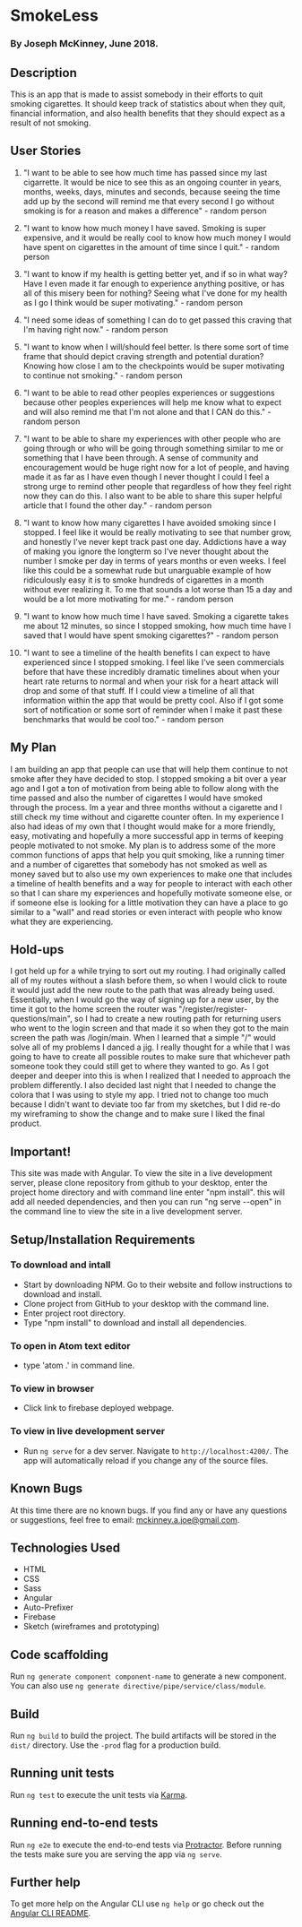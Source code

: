 # SmokeLess

### By Joseph McKinney, June 2018.

## Description
This is an app that is made to assist somebody in their efforts to quit smoking cigarettes.  It should keep track of statistics about when they quit, financial information, and also health benefits that they should expect as a result of not smoking.

## User Stories
1.  "I want to be able to see how much time has passed since my last cigarrette.  It would be nice to see this as an ongoing counter in years, months, weeks, days, minutes and seconds, because seeing the time add up by the second will remind me that every second I go without smoking is for a reason and makes a difference" - random person

2.  "I want to know how much money I have saved.  Smoking is super expensive, and it would be really cool to know how much money I would have spent on cigarettes in the amount of time since I quit." - random person

3. "I want to know if my health is getting better yet, and if so in what way?  Have I even made it far enough to experience anything positive, or has all of this misery been for nothing?  Seeing what I've done for my health as I go I think would be super motivating." - random person

4. "I need some ideas of something I can do to get passed this craving that I'm having right now." - random person

5. "I want to know when I will/should feel better.  Is there some sort of time frame that should depict craving strength and potential duration?  Knowing how close I am to the checkpoints would be super motivating to continue not smoking." - random person  

6.  "I want to be able to read other peoples experiences or suggestions because other peoples experiences will help me know what to expect and will also remind me that I'm not alone and that I CAN do this." - random person

7.  "I want to be able to share my experiences with other people who are going through or who will be going through something similar to me or something that I have been through.  A sense of community and encouragement would be huge right now for a lot of people, and having made it as far as I have even though I never thought I could I feel a strong urge to remind other people that regardless of how they feel right now they can do this.  I also want to be able to share this super helpful article that I found the other day." - random person

8.  "I want to know how many cigarettes I have avoided smoking since I stopped. I feel like it would be really motivating to see that number grow, and honestly I've never kept track past one day.  Addictions have a way of making you ignore the longterm so I've never thought about the number I smoke per day in terms of years months or even weeks. I feel like this could be a somewhat rude but unarguable example of how ridiculously easy it is to smoke hundreds of cigarettes in a month without ever realizing it.  To me that sounds a lot worse than 15 a day and would be a lot more motivating for me." - random person

9.  "I want to know how much time I have saved.  Smoking a cigarette takes me about 12 minutes, so since I stopped smoking, how much time have I saved that I would have spent smoking cigarettes?" - random person

10.  "I want to see a timeline of the health benefits I can expect to have experienced since I stopped smoking.  I feel like I've seen commercials before that have these incredibly dramatic timelines about when your heart rate returns to normal and when your risk for a heart attack will drop and some of that stuff.  If I could view a timeline of all that information within the app that would be pretty cool.  Also if I got some sort of notification or some sort of reminder when I make it past these benchmarks that would be cool too." - random person

## My Plan
I am building an app that people can use that will help them continue to not smoke after they have decided to stop.  I stopped smoking a bit over a year ago and I got a ton of motivation from being able to follow along with the time passed and also the number of cigarettes I would have smoked through the process.  Im a year and three months without a cigarette and I still check my time without and cigarette counter often.  In my experience I also had ideas of my own that I thought would make for a more friendly, easy, motivating and hopefully a more successful app in terms of keeping people motivated to not smoke.  My plan is to address some of the more common functions of apps that help you quit smoking, like a running timer and a number of cigarettes that somebody has not smoked as well as money saved but to also use my own experiences to make one that includes a timeline of health benefits and a way for people to interact with each other so that I can share my experiences and hopefully motivate someone else, or if someone else is looking for a little motivation they can have a place to go similar to a "wall" and read stories or even interact with people who know what they are experiencing.  

## Hold-ups
I got held up for a while trying to sort out my routing.  I had originally called all of my routes without a slash before them, so when I would click to route it would just add the new route to the path that was already being used. Essentially, when I would go the way of signing up for a new user, by the time it got to the home screen the router was "/register/register-questions/main", so I had to create a new routing path for returning users who went to the login screen and that made it so when they got to the main screen the path was /login/main.  When I learned that a simple "/" would solve all of my problems I danced a jig.  I really thought for a while that I was going to have to create all possible routes to make sure that whichever path someone took they could still get to where they wanted to go.  As I got deeper and deeper into this is when I realized that I needed to approach the problem differently.  I also decided last night that I needed to change the colora that I was using to style my app.  I tried not to change too much because I didn't want to deviate too far from my sketches, but I did re-do my wireframing to show the change and to make sure I liked the final product.  

## Important!
This site was made with Angular. To view the site in a live development server, please clone repository from github to your desktop, enter the project home directory and with command line enter "npm install". this will add all needed dependencies, and then you can run "ng serve --open" in the command line to view the site in a live development server.

## Setup/Installation Requirements
### To download and intall
* Start by downloading NPM. Go to their website and follow instructions to download and install.
* Clone project from GitHub to your desktop with the command line.
* Enter project root directory.
* Type "npm install" to download and install all dependencies.
### To open in Atom text editor
* type 'atom .' in command line.
### To view in browser
* Click link to firebase deployed webpage.  
### To view in live development server
* Run `ng serve` for a dev server. Navigate to `http://localhost:4200/`. The app will automatically reload if you change any of the source files.

## Known Bugs
At this time there are no known bugs. If you find any or have any questions or suggestions, feel free to email: mckinney.a.joe@gmail.com.

## Technologies Used
* HTML
* CSS
* Sass
* Angular
* Auto-Prefixer
* Firebase
* Sketch (wireframes and prototyping) 

## Code scaffolding

Run `ng generate component component-name` to generate a new component. You can also use `ng generate directive/pipe/service/class/module`.

## Build

Run `ng build` to build the project. The build artifacts will be stored in the `dist/` directory. Use the `-prod` flag for a production build.

## Running unit tests

Run `ng test` to execute the unit tests via [Karma](https://karma-runner.github.io).

## Running end-to-end tests

Run `ng e2e` to execute the end-to-end tests via [Protractor](http://www.protractortest.org/).
Before running the tests make sure you are serving the app via `ng serve`.

## Further help

To get more help on the Angular CLI use `ng help` or go check out the [Angular CLI README](https://github.com/angular/angular-cli/blob/master/README.md).
